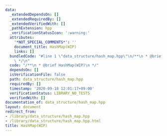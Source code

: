 ```yaml
---
data:
  _extendedDependsOn: []
  _extendedRequiredBy: []
  _extendedVerifiedWith: []
  _pathExtension: hpp
  _verificationStatusIcon: ':warning:'
  attributes:
    '*NOT_SPECIAL_COMMENTS*': ''
    document_title: HashMap(WIP)
    links: []
  bundledCode: "#line 1 \"data_structure/hash_map.hpp\"\n/**\n * @brief HashMap(WIP)\n\
    \ */\n"
  code: "/**\n * @brief HashMap(WIP)\n */"
  dependsOn: []
  isVerificationFile: false
  path: data_structure/hash_map.hpp
  requiredBy: []
  timestamp: '2020-09-18 12:01:17+09:00'
  verificationStatus: LIBRARY_NO_TESTS
  verifiedWith: []
documentation_of: data_structure/hash_map.hpp
layout: document
redirect_from:
- /library/data_structure/hash_map.hpp
- /library/data_structure/hash_map.hpp.html
title: HashMap(WIP)
---
```


